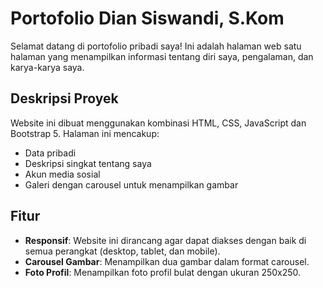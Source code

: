 # Portofolio Dian Siswandi, S.Kom

Selamat datang di portofolio pribadi saya! Ini adalah halaman web satu halaman yang menampilkan informasi tentang diri saya, pengalaman, dan karya-karya saya.

## Deskripsi Proyek

Website ini dibuat menggunakan kombinasi HTML, CSS, JavaScript dan Bootstrap 5. Halaman ini mencakup:
- Data pribadi
- Deskripsi singkat tentang saya
- Akun media sosial
- Galeri dengan carousel untuk menampilkan gambar

## Fitur

- **Responsif**: Website ini dirancang agar dapat diakses dengan baik di semua perangkat (desktop, tablet, dan mobile).
- **Carousel Gambar**: Menampilkan dua gambar dalam format carousel.
- **Foto Profil**: Menampilkan foto profil bulat dengan ukuran 250x250.
